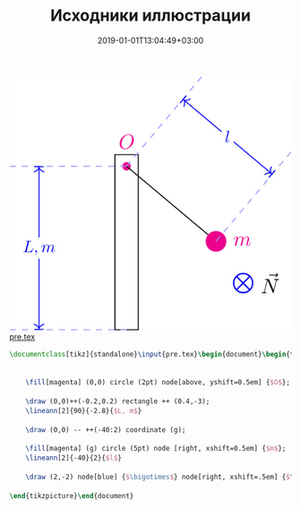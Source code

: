 ﻿---
title: "Исходники иллюстрации"
type: "notpost"
date:  2019-01-01T13:04:49+03:00
---
<a class="imag2" href="/cook/gallery/tikzpict_74135c845602d360a6f6e3ded169806b.tex"><img src="/cook/gallery/tikzpict_74135c845602d360a6f6e3ded169806b.pdf.jpg" alt=""></a>
<a href="/cook/gallery/pre">pre.tex</a>
```tex
\documentclass[tikz]{standalone}\input{pre.tex}\begin{document}\begin{tikzpicture}


	\fill[magenta] (0,0) circle (2pt) node[above, yshift=0.5em] {$O$};

	\draw (0,0)++(-0.2,0.2) rectangle ++ (0.4,-3);
	\lineann[2]{90}{-2.8}{$L, m$}

	\draw (0,0) -- ++(-40:2) coordinate (g);

	\fill[magenta] (g) circle (5pt) node [right, xshift=0.5em] {$m$};
	\lineann[2]{-40}{2}{$l$}

	\draw (2,-2) node[blue] {$\bigotimes$} node[right, xshift=.5em] {$\vec{N}$};

\end{tikzpicture}\end{document}
```